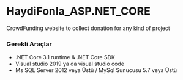 # HaydiFonla_ASP.NET_CORE
CrowdFunding website to collect donation for any kind of project

### Gerekli Araçlar

-	.NET Core 3.1 runtime & .NET Core SDK
-	Visual studio 2019 ya da visual studio code
-	Ms SQL Server 2012 veya Üstü / MySql Sunucusu 5.7 veya Üstü
